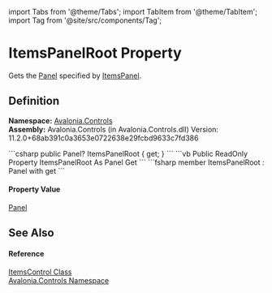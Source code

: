 import Tabs from '@theme/Tabs'; 
import TabItem from '@theme/TabItem'; 
import Tag from '@site/src/components/Tag'; 

# ItemsPanelRoot Property


Gets the <a href="T_Avalonia_Controls_Panel">Panel</a> specified by <a href="P_Avalonia_Controls_ItemsControl_ItemsPanel">ItemsPanel</a>.



## Definition
**Namespace:** <a href="N_Avalonia_Controls">Avalonia.Controls</a>  
**Assembly:** Avalonia.Controls (in Avalonia.Controls.dll) Version: 11.2.0+68ab391c0a3653e0722638e29fcbd9633c7fd386

<Tabs groupId="api-code-preview">
<TabItem value="csharp" label="C#">
```csharp
public Panel? ItemsPanelRoot { get; }
```
</TabItem>
<TabItem value="vb" label="VB">
```vb
Public ReadOnly Property ItemsPanelRoot As Panel
	Get
```
</TabItem>
<TabItem value="fsharp" label="F#">
```fsharp
member ItemsPanelRoot : Panel with get
```
</TabItem>
</Tabs>



#### Property Value
<a href="T_Avalonia_Controls_Panel">Panel</a>

## See Also


#### Reference
<a href="T_Avalonia_Controls_ItemsControl">ItemsControl Class</a>  
<a href="N_Avalonia_Controls">Avalonia.Controls Namespace</a>  
